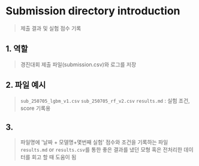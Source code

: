 # Submission directory introduction
> 제출 결과 및 실험 점수 기록
## 1. 역할
> 경진대회 제출 파일(submission.csv)와 로그를 저장

## 2. 파일 예시
> `sub_250705_lgbm_v1.csv`
> `sub_250705_rf_v2.csv`
> `results.md` : 실험 조건, score 기록용

## 3.
> 파일명에 '날짜 + 모델명+몇번째 실험'
> 점수와 조건을 기록하는 파일 `results.md` or `results.csv`를 통한 좋은 결과를 냈던 모형 혹은 전처리한 데이터를 회고 할 때 도움이 됨 
